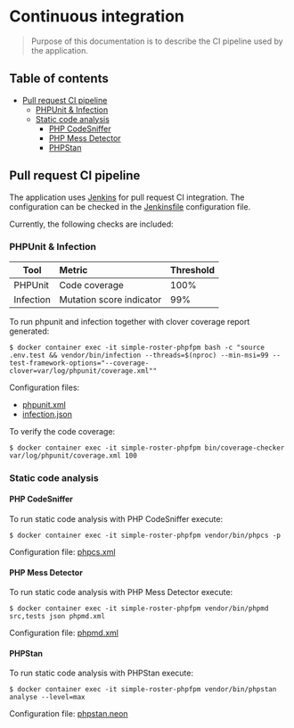 # Continuous integration

> Purpose of this documentation is to describe the CI pipeline used by the application.

## Table of contents

- [Pull request CI pipeline](#pull-request-ci-pipeline)
    - [PHPUnit & Infection](#phpunit--infection)
    - [Static code analysis](#static-code-analysis)
        - [PHP CodeSniffer](#php-codesniffer)
        - [PHP Mess Detector](#php-mess-detector)
        - [PHPStan](#phpstan)

## Pull request CI pipeline

The application uses [Jenkins](https://www.jenkins.io/) for pull request CI integration. The configuration can be checked
in the [Jenkinsfile](../.Jenkinsfile) configuration file.

Currently, the following checks are included:

### PHPUnit & Infection

| Tool      | Metric                   | Threshold |
| --------- |:-------------------------|:----------|
| PHPUnit   | Code coverage            | 100%      |
| Infection | Mutation score indicator | 99%       |

To run phpunit and infection together with clover coverage report generated:

```shell script
$ docker container exec -it simple-roster-phpfpm bash -c "source .env.test && vendor/bin/infection --threads=$(nproc) --min-msi=99 --test-framework-options="--coverage-clover=var/log/phpunit/coverage.xml""
```

Configuration files:
 
- [phpunit.xml](../phpunit.xml.dist)
- [infection.json](../infection.json)

To verify the code coverage:

```shell script
$ docker container exec -it simple-roster-phpfpm bin/coverage-checker var/log/phpunit/coverage.xml 100
```

### Static code analysis

#### PHP CodeSniffer

To run static code analysis with PHP CodeSniffer execute:

```shell script
$ docker container exec -it simple-roster-phpfpm vendor/bin/phpcs -p
```

Configuration file: [phpcs.xml](../phpcs.xml)

#### PHP Mess Detector

To run static code analysis with PHP Mess Detector execute:

```shell script
$ docker container exec -it simple-roster-phpfpm vendor/bin/phpmd src,tests json phpmd.xml
```

Configuration file: [phpmd.xml](../phpmd.xml)

#### PHPStan 

To run static code analysis with PHPStan execute:

```shell script
$ docker container exec -it simple-roster-phpfpm vendor/bin/phpstan analyse --level=max
```

Configuration file: [phpstan.neon](../phpstan.neon)
